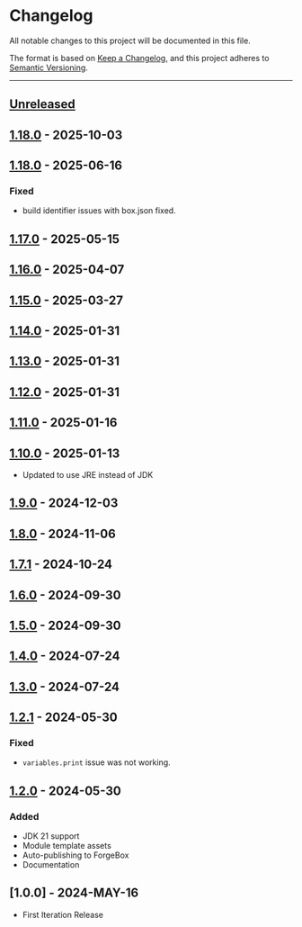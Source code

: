 # Changelog

All notable changes to this project will be documented in this file.

The format is based on [Keep a Changelog](https://keepachangelog.com/en/1.0.0/),
and this project adheres to [Semantic Versioning](https://semver.org/spec/v2.0.0.html).

* * *

## [Unreleased]

## [1.18.0] - 2025-10-03

## [1.18.0] - 2025-06-16

### Fixed

- build identifier issues with box.json fixed.

## [1.17.0] - 2025-05-15

## [1.16.0] - 2025-04-07

## [1.15.0] - 2025-03-27

## [1.14.0] - 2025-01-31

## [1.13.0] - 2025-01-31

## [1.12.0] - 2025-01-31

## [1.11.0] - 2025-01-16

## [1.10.0] - 2025-01-13

- Updated to use JRE instead of JDK

## [1.9.0] - 2024-12-03

## [1.8.0] - 2024-11-06

## [1.7.1] - 2024-10-24

## [1.6.0] - 2024-09-30

## [1.5.0] - 2024-09-30

## [1.4.0] - 2024-07-24

## [1.3.0] - 2024-07-24

## [1.2.1] - 2024-05-30

### Fixed

- `variables.print` issue was not working.

## [1.2.0] - 2024-05-30

### Added

- JDK 21 support
- Module template assets
- Auto-publishing to ForgeBox
- Documentation

## [1.0.0] - 2024-MAY-16

- First Iteration Release

[unreleased]: https://github.com/ortus-boxlang/commandbox-boxlang/compare/v1.18.0...HEAD
[1.18.0]: https://github.com/ortus-boxlang/commandbox-boxlang/compare/v1.18.0...v1.18.0
[1.17.0]: https://github.com/ortus-boxlang/commandbox-boxlang/compare/v1.16.0...v1.17.0
[1.16.0]: https://github.com/ortus-boxlang/commandbox-boxlang/compare/v1.15.0...v1.16.0
[1.15.0]: https://github.com/ortus-boxlang/commandbox-boxlang/compare/v1.14.0...v1.15.0
[1.14.0]: https://github.com/ortus-boxlang/commandbox-boxlang/compare/v1.13.0...v1.14.0
[1.13.0]: https://github.com/ortus-boxlang/commandbox-boxlang/compare/v1.12.0...v1.13.0
[1.12.0]: https://github.com/ortus-boxlang/commandbox-boxlang/compare/v1.11.0...v1.12.0
[1.11.0]: https://github.com/ortus-boxlang/commandbox-boxlang/compare/v1.10.0...v1.11.0
[1.10.0]: https://github.com/ortus-boxlang/commandbox-boxlang/compare/v1.9.0...v1.10.0
[1.9.0]: https://github.com/ortus-boxlang/commandbox-boxlang/compare/v1.8.0...v1.9.0
[1.8.0]: https://github.com/ortus-boxlang/commandbox-boxlang/compare/v1.7.1...v1.8.0
[1.7.1]: https://github.com/ortus-boxlang/commandbox-boxlang/compare/v1.6.0...v1.7.1
[1.6.0]: https://github.com/ortus-boxlang/commandbox-boxlang/compare/v1.5.0...v1.6.0
[1.5.0]: https://github.com/ortus-boxlang/commandbox-boxlang/compare/v1.4.0...v1.5.0
[1.4.0]: https://github.com/ortus-boxlang/commandbox-boxlang/compare/v1.3.0...v1.4.0
[1.3.0]: https://github.com/ortus-boxlang/commandbox-boxlang/compare/v1.2.1...v1.3.0
[1.2.1]: https://github.com/ortus-boxlang/commandbox-boxlang/compare/v1.2.0...v1.2.1
[1.2.0]: https://github.com/ortus-boxlang/commandbox-boxlang/compare/e57737376b541899d961aa75a3dfed445051bce5...v1.2.0
